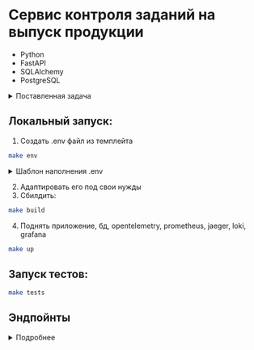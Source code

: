 # Сервис контроля заданий на выпуск продукции

- Python
- FastAPI
- SQLAlchemy
- PostgreSQL

<details> 
<summary> Поставленная задача </summary>
# Тестовое задание на позицию backend разработчика

Вам необходимо разработать систему **контроля заданий на выпуск продукции**.
Её функционал заключается в том, чтобы получать сменные задания (партии) и уникальные идентификаторы продукции в рамках этой партии, а так же проверять (по запросу из внешней системы), принадлежит ли данный идентификатор продукции данной партии.

Язык программирования -- Python, фреймворк -- FastAPI, БД -- PostgreSQL.

Для выполнения этого задания используйте этот репозиторий как template (кнопка ``Use this template``), перед отправкой заполните следующие пункты:

**Основные задачи:**

- [ ] Эндпойнт добавления сменных заданий
- [ ] Эндпойнт получения сменного задания по ID
- [ ] Эндпойнт изменения сменного задания по ID
- [ ] Эндпойнт получения списка сменных заданий по фильтрам
- [ ] Эндпойнт "аггрегации" продукции

**Задачи "со звездочкой":**

- [ ] Тесты
- [ ] docker
- [ ] Базовый CI/CD

**Запуск проекта:**

Опишите, как запустить ваш проект и как запустить тесты (если они есть).

Решение нужно отправить в виде ссылки на ваш репозиторий с проектом (не забудьте сделать его публичным).

Пожалуйста, в ходе решения этой задачи постарайтесь комитить ваши действия (а не просто отправить готовое решение одним коммитом), нам важно оценить не только ваше решение, но и как вы к нему пришли.

Нам будет особенно приятно, если вы будете использовать [conventional commits](https://www.conventionalcommits.org/en/v1.0.0/#summary).

Если в ходе реализации возникнут какие-то вопросы, смело задавайте их в [issues](https://github.com/axon-expert/backend-test-task/issues) данного репозитория, мы на них обязательно ответим.

## Основные задачи

### Эндпойнт добавления сменных заданий

Принимает список сменных заданий в виде json.

Сменное задание состоит из следующих полей с следующими типами:

**СтатусЗакрытия**: bool

**ПредставлениеЗаданияНаСмену**: str

**Рабочий центр**: str

**Смена**: str

**Бригада**: str

**НомерПартии**: int

**ДатаПартии**: date

**Номенклатура**: str

**КодЕКН**: str

**ИдентификаторРЦ**: str

**ДатаВремяНачалаСмены**: datetime

**ДатаВремяОкончанияСмены**: datetime

Пример:
```json
[
	{
		"СтатусЗакрытия": false,
		"ПредставлениеЗаданияНаСмену": "Задание на смену 2345",
		"Линия": "Т2",
		"Смена": "1",
		"Бригада": "Бригада №4",
		"НомерПартии": 22222,
		"ДатаПартии": "2024-01-30",
		"Номенклатура": "Какая то номенклатура",
		"КодЕКН": "456678",
		"ИдентификаторРЦ": "A",
		"ДатаВремяНачалаСмены": "2024-01-30T20:00:00+05:00",
		"ДатаВремяОкончанияСмены": "2024-01-31T08:00:00+05:00"
	}
]
```

Да, поля на русском, потому что эти данные приходят из корпоративной системы заказчика) Чтобы корректно с этим работать, советуем использовать [validation_alias](https://docs.pydantic.dev/latest/concepts/fields/#field-aliases) в ваших pydantic моделях. Как эти поля назвать в ваших pydantic моделях, остается на ваше усмотрение.

Каким образом хранить это в БД остается так же на ваше усмотрение, кроме одного момента: у сменного задания по-мимо поля ``СтатусЗакрытия`` должно быть поле ``closed_at`` (время закрытия), которое выставляется при закрытии партии (если она еще открыта, то это поле имеет значение ``null``). Так же у сменного задания должен быть какой-то внутренний id (в качестве ``primary key``), по которому можно было бы получить информацию о конкретном сменном задании, либо же изменить ее (например, закрыть сменное задание).

Важно: пара НомерПартии и ДатаПартии всегда уникальна! Если уже существует какая-то партия с аналогичным номером партии и датой партии, мы должны ее перезаписать.

### Эндпойнт получения сменного задания (партии) по ID (``primary key``).
Данный эндпойнт должен вернуть json с сменным заданием по его внутреннему ID вместе с списком уникальных кодов продукции, привязанных к этой партии (о привязке уникальных кодов продукции к партии далее).

Если сменного задания с данным ID нет, то вернуть 404 ошибку.

В респонсе нет нужды использовать поля на русском языке, этот эндпойнт используем мы, а не заказчик. (то есть в респонсе будут поля с такими же названиями, какие вы им дали)

### Эндпойнт изменения сменного задания (партии) по ID (``primary key``).
Данный эндпойнт должен позволять изменить одно или несколько полей. Если сменного задания с данным ID нет, то вернуть 404 ошибку.

На вход должен быть json с полями и их новыми значениями (без ``closed_at`` и ``id``). Если какого-то поля в json'е нет, то нужно оставить то значение, которое было изначально.
Если статус закрытия партии меняется на ``True``, то в ``closed_at`` необходимо выставить текущий ``datetime``, а если наоборот -- то ``null``.

Советуем для этого использовать специальную pydantic модель с ``Optional`` полями (у которых дефолтное значение ``None``). В данной модели нет нужды использовать ``validation_alias``, наименования полей будет такое, какое вы сами написали.

В качестве респонса необходимо вернуть json обновленной партии.

### Эндпойнт получения сменных заданий по различным фильтрам 

Данный эндпойнт должен возвращать json со списком сменных заданий по различным фильтрам (СтатусЗакрытия, НомерПартии, ДатаПартии и так далее, рассчитываем на ваш полет фантазии).

Тут уже нет нужды использовать поля на русском языке, с этими данными работаем мы.

Желательно реализовать механизм пагинации (с помощью ``offset`` и ``limit``).

### Эндпойнт добавления продукции для сменного задания (партии).

Данный эндпойнт получает из корпоративной системы заказчика список уникальных кодов продукциии сменных заданий (НомерПартии и ДатаПартии), к которому данный код продукции **привязана**.

Пример:
```json
[
	{
		"УникальныйКодПродукта": "12gRV60MMsn1",
		"НомерПартии": 22222,
		"ДатаПартии": "2024-01-30"
	},
	{
		"УникальныйКодПродукта": "12gRV60MMsn2",
		"НомерПартии": 33333,
		"ДатаПартии": "2024-01-31"
	}
]
```

Необходимо сохранить уникальный код продукции с привязкой к партии. Дополнительно к коду добавить поля ``is_aggregated`` (bool поле, был ли данный уникальный код продукции уже аггрегирован) и ``aggregated_at`` (datetime, когда была аггрегирована продукция с данным уникальным кодом). Если продукция передана с несуществующей партией (нет сменного задания с указаным номером партии и датой партии), то данную продукцию можно игнорировать.

Уникальный код должен быть уникальным в принципе (а не только в рамках какой-то партии). Если переданная продукция с данным уникальным кодом уже существует, то ее можно игнорировать.

### Эндпойнт "аггрегации" продукции.
Данный эндпойнт принимает ID партии (``primary key``) и уникальный код продукции. Если данный уникальный код продукции существует и привязан к партии с данным ID, и при этом данный уникальный код продукции не был использован (аггрегирован), то необходимо изменить ``is_aggregated`` на true и ``aggregated_at`` на текущий ``datetime`` и вернуть уникальный код в виде json-а.

Если данный уникальный код уже был использован, то вернуть 400 ошибку с описанием: "unique code already used at {aggregated_at}".

Если уникальный код существует, но привязан к другой партии, необходимо вернуть 400 ошибку с описанием: "unique code is attached to another batch".

Если продукции с данным уникальным кодом не существует, то необходимо вернуть 404 ошибку.

Формат входных данных выбираете вы сами.

## Задания "со звездочкой"

### Добавить тесты (unit, functional, integration)

### Использовать контейнеризацию (docker)

### Базовый CI/CD
Используя ``Github actions``:
1. Добавить проверку кода линтерами (mypy, flake8) и форматтерами (black, isort). Вместо flake8, isort и black можно использовать ruff.
2. Добавить запуск тестов (если есть).
3. Добавить сборку проекта в docker образ и отправку этого образа в docker hub или github container registry.
</details>

## Локальный запуск:

1. Создать .env файл из темплейта
```bash
make env
```

<details> <summary> Шаблон наполнения .env </summary>

```
Example of filling a file .env:

DRIVER=postgresql+asyncpg
DB_HOST=postgres
DB_PORT=5432
DB_NAME=postgres
DB_USER=postgres
DB_PASS=postgres

OTEL=true
```

</details>

2. Адаптировать его под свои нужды
3. Сбилдить:

```bash
make build
```

4. Поднять приложение, бд, opentelemetry, prometheus, jaeger, loki, grafana


```bash
make up
```

## Запуск тестов:

```bash
make tests
```

## Эндпойнты

<details> 
<summary> Подробнее </summary>

### Эндпойнт добавления сменных заданий: 

```python 
POST http://127.0.0.1:8000/tasks/add
```

```
[
  {
    "СтатусЗакрытия": true,
    "ПредставлениеЗаданияНаСмену": "string",
    "Линия": "string",
    "Смена": "string",
    "Бригада": "string",
    "НомерПартии": 0,
    "ДатаПартии": "2024-02-15",
    "Номенклатура": "string",
    "КодЕКН": "string",
    "ИдентификаторРЦ": "string",
    "ДатаВремяНачалаСмены": "2024-02-15T06:52:01.768Z",
    "ДатаВремяОкончанияСмены": "2024-02-15T06:52:01.768Z"
  }
]
```

Ответ:


###  Эндпойнт получения сменного задания по ID:

```python 
GET http://127.0.0.1:8000/tasks/{id}
```

Ответ:

```
{
  "id": 1,
  "status_closed": false,
  "shift_task_representation": "Задание на тестовую смену 10817446",
  "line": "Линия 10817446",
  "shift": "Смена 10817446",
  "brigade": "Бригада 10817446",
  "batch_number": 24472756,
  "batch_date": "2024-02-15",
  "nomenclature": "№ 10817446",
  "code_ekn": "654651",
  "identifier_rc": "6553661",
  "shift_start_time": "2024-02-15T15:00:00Z",
  "shift_end_time": "2024-02-15T03:00:00Z",
  "closed_at": null,
  "products": [
    {
      "id": 1,
      "product_code": "string",
      "is_aggregated": false,
      "aggregated_at": null,
      "task_id": 1
    }
  ]
}
```

###  Эндпойнт изменения сменного задания по ID:

```python 
PATCH http://127.0.0.1:8000/tasks/{id}
```

```
{
  "СтатусЗакрытия": true,
  "ПредставлениеЗаданияНаСмену": "string",
  "Линия": "string",
  "Смена": "string",
  "Бригада": "string",
  "Номенклатура": "string",
  "КодЕКН": "string",
  "ИдентификаторРЦ": "string",
  "ДатаВремяНачалаСмены": "2024-02-15T06:52:37.241Z",
  "ДатаВремяОкончанияСмены": "2024-02-15T06:52:37.241Z"
}
```

Ответ:

```
{
  "id": 2,
  "status_closed": true,
  "shift_task_representation": "string",
  "line": "string",
  "shift": "string",
  "brigade": "string",
  "batch_number": 34960791,
  "batch_date": "2024-02-15",
  "nomenclature": "string",
  "code_ekn": "string",
  "identifier_rc": "string",
  "shift_start_time": "2024-02-15T06:56:08.237000Z",
  "shift_end_time": "2024-02-15T06:56:08.237000Z",
  "closed_at": "2024-02-15T06:57:08.211670",
  "products": []
}
```

###  Эндпойнт получения списка сменных заданий по фильтрам:

```python 
GET http://127.0.0.1:8000/tasks?page=0&size=3&order_by=batch_number
```

Ответ:
```{
  "data": [
    {
      "id": 5,
      "status_closed": false,
      "shift_task_representation": "Задание на тестовую смену 10817446",
      "line": "Линия 10817446",
      "shift": "Смена 10817446",
      "brigade": "Бригада 10817446",
      "batch_number": 10817446,
      "batch_date": "2024-02-15",
      "nomenclature": "№ 10817446",
      "code_ekn": "654651",
      "identifier_rc": "6553661",
      "shift_start_time": "2024-02-15T15:00:00Z",
      "shift_end_time": "2024-02-15T03:00:00Z",
      "closed_at": null,
      "products": []
    },
    {
      "id": 1,
      "status_closed": false,
      "shift_task_representation": "Задание на тестовую смену 10817446",
      "line": "Линия 10817446",
      "shift": "Смена 10817446",
      "brigade": "Бригада 10817446",
      "batch_number": 24472756,
      "batch_date": "2024-02-15",
      "nomenclature": "№ 10817446",
      "code_ekn": "654651",
      "identifier_rc": "6553661",
      "shift_start_time": "2024-02-15T15:00:00Z",
      "shift_end_time": "2024-02-15T03:00:00Z",
      "closed_at": null,
      "products": [
        {
          "id": 1,
          "product_code": "string",
          "is_aggregated": false,
          "aggregated_at": null,
          "task_id": 1
        }
      ]
    },
    {
      "id": 6,
      "status_closed": false,
      "shift_task_representation": "Задание на тестовую смену 32067607",
      "line": "Линия 32067607",
      "shift": "Смена 32067607",
      "brigade": "Бригада 32067607",
      "batch_number": 32067607,
      "batch_date": "2024-02-15",
      "nomenclature": "№ 32067607",
      "code_ekn": "654651",
      "identifier_rc": "6553661",
      "shift_start_time": "2024-02-15T15:00:00Z",
      "shift_end_time": "2024-02-15T03:00:00Z",
      "closed_at": null,
      "products": []
    }
  ],
  "page": 0,
  "size": 3,
  "total": 1
}
```

###  Эндпойнт добавления продукта: 

```python 
POST http://127.0.0.1:8000/products/add
```

```
[
  {
    "УникальныйКодПродукта": "string",
    "НомерПартии": 0,
    "ДатаПартии": "2024-02-15"
  }
]
```

###  Эндпойнт "аггрегации" продукции:

```python 
POST http://127.0.0.1:8000/products/aggregate
```

```
{
  "task_id": 4,
  "product_code": "tg23g3geg"
}
```

Ответ:

```
{
  "detail": "tg23g3geg"
}
```
</details>